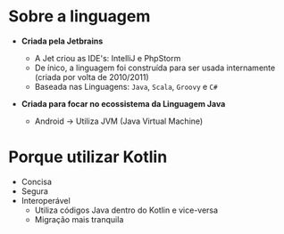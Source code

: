 # Sobre a linguagem

- **Criada pela Jetbrains**
    - A Jet criou as IDE's: IntelliJ e PhpStorm
    - De ínico, a linguagem foi construída para ser usada internamente (criada por volta de 2010/2011)
    - Baseada nas Linguagens: `Java`, `Scala`, `Groovy` e `C#`

- **Criada para focar no ecossistema da Linguagem Java**
    - Android -> Utiliza JVM (Java Virtual Machine)

# Porque utilizar Kotlin

- Concisa
- Segura
- Interoperável
    - Utiliza códigos Java dentro do Kotlin e vice-versa
    - Migração mais tranquila